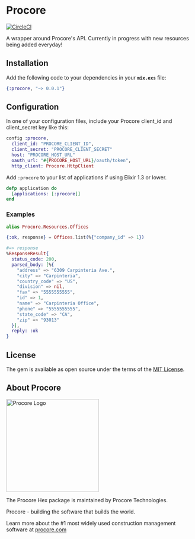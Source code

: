 # Procore

[![CircleCI](https://circleci.com/gh/procore/elixir-sdk.svg?style=svg&circle-token=c727e644564c7d196c3c369ae9dcc747adb3ef19)](https://circleci.com/gh/procore/elixir-sdk)

A wrapper around Procore's API. Currently in progress with new resources being
added everyday!

## Installation

Add the following code to your dependencies in your **`mix.exs`** file:

```elixir
{:procore, "~> 0.0.1"}
```

## Configuration

In one of your configuration files, include your Procore client_id and
client_secret key like this:

```elixir
config :procore,
  client_id: "PROCORE_CLIENT_ID",
  client_secret: "PROCORE_CLIENT_SECRET"
  host: "PROCORE_HOST_URL"
  oauth_url: "#{PROCORE_HOST_URL}/oauth/token",
  http_client: Procore.HttpClient
```

Add `:procore` to your list of applications if using Elixir 1.3 or lower.

```elixir
defp application do
  [applications: [:procore]]
end
```


### Examples

```elixir
alias Procore.Resources.Offices

{:ok, response} = Offices.list(%{"company_id" => 1})

#=> response
%ResponseResult{
  status_code: 200,
  parsed_body: [%{
    "address" => "6309 Carpinteria Ave.",
    "city" => "Carpinteria",
    "country_code" => "US",
    "division" => nil,
    "fax" => "5555555555",
    "id" => 1,
    "name" => "Carpinteria Office",
    "phone" => "5555555555",
    "state_code" => "CA",
    "zip" => "93013"
  }],
  reply: :ok
}
```

## License

The gem is available as open source under the terms of the [MIT
License](http://opensource.org/licenses/MIT).

## About Procore

<img
  src="https://www.procore.com/images/procore_logo.png"
  alt="Procore Logo"
  width="250px"
/>

The Procore Hex package is maintained by Procore Technologies.

Procore - building the software that builds the world.

Learn more about the #1 most widely used construction management software at
[procore.com](https://www.procore.com/)
